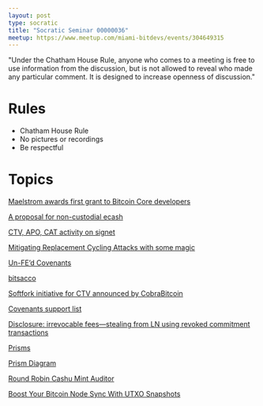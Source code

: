 ```yaml
---
layout: post
type: socratic
title: "Socratic Seminar 00000036"
meetup: https://www.meetup.com/miami-bitdevs/events/304649315
---
```


"Under the Chatham House Rule, anyone who comes to a meeting is free to use information from the discussion, but is not allowed to reveal who made any particular comment. It is designed to increase openness of discussion."

# Rules 
- Chatham House Rule
- No pictures or recordings
- Be respectful

# Topics

[Maelstrom awards first grant to Bitcoin Core developers](https://x.com/MaelstromFund/status/1861595703824523563)

[A proposal for non-custodial ecash](https://gist.github.com/lukechilds/307341239beac72c9d8cfe3198f9bfff)

[CTV, APO, CAT activity on signet](https://delvingbitcoin.org/t/ctv-apo-cat-activity-on-signet/1257)

[Mitigating Replacement Cycling Attacks with some magic](https://world.hey.com/mpch/mitigating-replacement-cycling-attacks-with-some-magic-part-i-4a76ad45)

[Un-FE’d Covenants](https://rubin.io/public/pdfs/unfedcovenants.pdf)

[bitsacco](https://blog.bitsacco.com/the-bitsacco-template/)

[Softfork initiative for CTV announced by CobraBitcoin](https://x.com/CobraBitcoin/status/1863006822048669961)

[Covenants support list](https://en.bitcoin.it/wiki/Covenants_support)

[Disclosure: irrevocable fees—stealing from LN using revoked commitment transactions](https://delvingbitcoin.org/t/disclosure-irrevocable-fees-stealing-from-ln-using-revoked-commitment-transactions/1314)

[Prisms](https://www.roygbiv.guide/v4v/)

[Prism Diagram](https://www.roygbiv.guide/v4v/diagram)

[Round Robin Cashu Mint Auditor](https://audit.8333.space/)

[Boost Your Bitcoin Node Sync With UTXO Snapshots](https://blog.lopp.net/bitcoin-node-sync-with-utxo-snapshots/)
